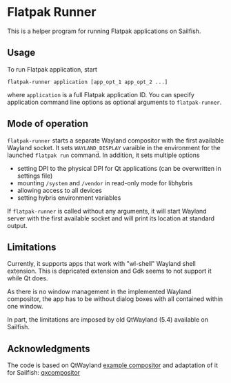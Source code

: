 # Flatpak Runner

This is a helper program for running Flatpak applications
on Sailfish.


## Usage

To run Flatpak application, start

```
flatpak-runner application [app_opt_1 app_opt_2 ...]
```

where `application` is a full Flatpak application ID. You can specify
application command line options as optional arguments to
`flatpak-runner`.


## Mode of operation

`flatpak-runner` starts a separate Wayland compositor with the first
available Wayland socket. It sets `WAYLAND_DISPLAY` varaible in the
environment for the launched `flatpak run` command. In addition, it
sets multiple options

* setting DPI to the physical DPI for Qt applications (can be
  overwritten in settings file)
* mounting `/system` and `/vendor` in read-only mode for libhybris
* allowing access to all devices
* setting hybris environment variables

If `flatpak-runner` is called without any arguments, it will start
Wayland server with the first available socket and will print its
location at standard output.


## Limitations

Currently, it supports apps that work with "wl-shell" Wayland shell
extension. This is depricated extension and Gdk seems to not support
it while Qt does.

As there is no window management in the implemented Wayland
compositor, the app has to be without dialog boxes with all contained
within one window.

In part, the limitations are imposed by old QtWayland (5.4) available
on Sailfish.


## Acknowledgments

The code is based on QtWayland [example
compositor](https://github.com/qt/qtwayland/tree/5.4/examples/wayland/qml-compositor)
and adaptation of it for Sailfish:
[qxcompositor](https://github.com/elros34/qxcompositor)

